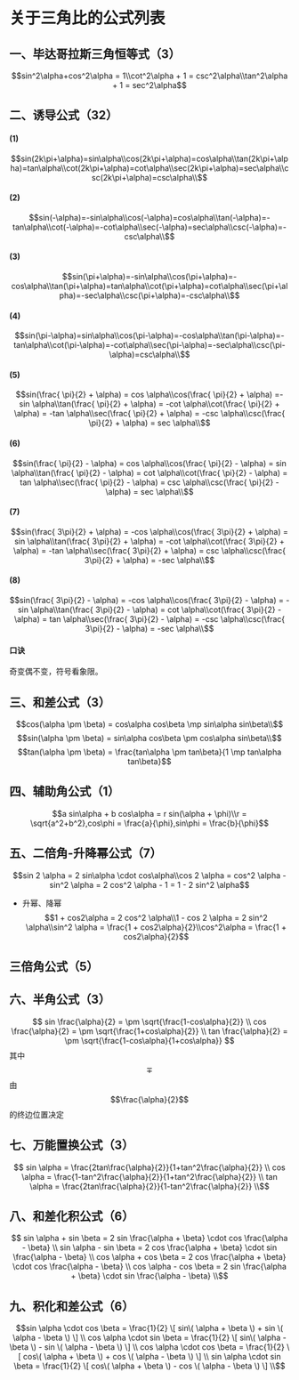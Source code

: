 <script 
  src="https://cdn.bootcss.com/mathjax/2.7.5/MathJax.js?config=TeX-MML-AM_CHTML">
</script>
# 关于三角比的公式列表
## 一、毕达哥拉斯三角恒等式（3）
$$sin^2\alpha+cos^2\alpha = 1\\cot^2\alpha + 1 = csc^2\alpha\\tan^2\alpha + 1 = sec^2\alpha$$
## 二、诱导公式（32）
#### (1)
$$sin(2k\pi+\alpha)=sin\alpha\\cos(2k\pi+\alpha)=cos\alpha\\tan(2k\pi+\alpha)=tan\alpha\\cot(2k\pi+\alpha)=cot\alpha\\sec(2k\pi+\alpha)=sec\alpha\\csc(2k\pi+\alpha)=csc\alpha\\$$
#### (2)
$$sin(-\alpha)=-sin\alpha\\cos(-\alpha)=cos\alpha\\tan(-\alpha)=-tan\alpha\\cot(-\alpha)=-cot\alpha\\sec(-\alpha)=sec\alpha\\csc(-\alpha)=-csc\alpha\\$$
#### (3)
$$sin(\pi+\alpha)=-sin\alpha\\cos(\pi+\alpha)=-cos\alpha\\tan(\pi+\alpha)=tan\alpha\\cot(\pi+\alpha)=cot\alpha\\sec(\pi+\alpha)=-sec\alpha\\csc(\pi+\alpha)=-csc\alpha\\$$
#### (4)
$$sin(\pi-\alpha)=sin\alpha\\cos(\pi-\alpha)=-cos\alpha\\tan(\pi-\alpha)=-tan\alpha\\cot(\pi-\alpha)=-cot\alpha\\sec(\pi-\alpha)=-sec\alpha\\csc(\pi-\alpha)=csc\alpha\\$$
#### (5)
$$sin(\frac{ \pi}{2} + \alpha) = cos \alpha\\cos(\frac{ \pi}{2} + \alpha) =- sin \alpha\\tan(\frac{ \pi}{2} + \alpha) = -cot \alpha\\cot(\frac{ \pi}{2} + \alpha) = -tan \alpha\\sec(\frac{ \pi}{2} + \alpha) = -csc \alpha\\csc(\frac{ \pi}{2} + \alpha) = sec \alpha\\$$
#### (6)
$$sin(\frac{ \pi}{2} - \alpha) = cos \alpha\\cos(\frac{ \pi}{2} - \alpha) = sin \alpha\\tan(\frac{ \pi}{2} - \alpha) = cot \alpha\\cot(\frac{ \pi}{2} - \alpha) = tan \alpha\\sec(\frac{ \pi}{2} - \alpha) = csc \alpha\\csc(\frac{ \pi}{2} - \alpha) = sec \alpha\\$$
#### (7)
$$sin(\frac{ 3\pi}{2} + \alpha) = -cos \alpha\\cos(\frac{ 3\pi}{2} + \alpha) = sin \alpha\\tan(\frac{ 3\pi}{2} + \alpha) = -cot \alpha\\cot(\frac{ 3\pi}{2} + \alpha) = -tan \alpha\\sec(\frac{ 3\pi}{2} + \alpha) = csc \alpha\\csc(\frac{ 3\pi}{2} + \alpha) = -sec \alpha\\$$
#### (8)
$$sin(\frac{ 3\pi}{2} - \alpha) = -cos \alpha\\cos(\frac{ 3\pi}{2} - \alpha) = -sin \alpha\\tan(\frac{ 3\pi}{2} - \alpha) = cot \alpha\\cot(\frac{ 3\pi}{2} - \alpha) = tan \alpha\\sec(\frac{ 3\pi}{2} - \alpha) = -csc \alpha\\csc(\frac{ 3\pi}{2} - \alpha) = -sec \alpha\\$$
#### 口诀
奇变偶不变，符号看象限。
## 三、和差公式（3）
$$cos(\alpha \pm \beta) = cos\alpha cos\beta \mp sin\alpha sin\beta\\$$
$$sin(\alpha \pm \beta) = sin\alpha cos\beta \pm cos\alpha sin\beta\\$$
$$tan(\alpha \pm \beta) = \frac{tan\alpha \pm tan\beta}{1 \mp tan\alpha tan\beta}$$
## 四、辅助角公式（1）
$$a sin\alpha + b cos\alpha = r sin(\alpha + \phi)\\r = \sqrt{a^2+b^2},cos\phi = \frac{a}{\phi},sin\phi = \frac{b}{\phi}$$
## 五、二倍角-升降幂公式（7）
$$sin 2 \alpha = 2 sin\alpha \cdot cos\alpha\\cos 2 \alpha = cos^2 \alpha - sin^2 \alpha = 2 cos^2 \alpha - 1 = 1 - 2 sin^2 \alpha$$
* 升幂、降幂
$$1 + cos2\alpha = 2 cos^2 \alpha\\1 - cos 2 \alpha = 2 sin^2 \alpha\\sin^2 \alpha = \frac{1 + cos2\alpha}{2}\\cos^2\alpha = \frac{1 + cos2\alpha}{2}$$
## 三倍角公式（5）
## 六、半角公式（3）
$$ sin \frac{\alpha}{2} = \pm \sqrt{\frac{1-cos\alpha}{2}} \\ cos \frac{\alpha}{2} = \pm \sqrt{\frac{1+cos\alpha}{2}} \\ tan \frac{\alpha}{2} = \pm \sqrt{\frac{1-cos\alpha}{1+cos\alpha}} $$
其中$$\mp$$ 由$$\frac{\alpha}{2}$$ 的终边位置决定
## 七、万能置换公式（3）
$$ sin \alpha = \frac{2tan\frac{\alpha}{2}}{1+tan^2\frac{\alpha}{2}} \\ cos \alpha = \frac{1-tan^2\frac{\alpha}{2}}{1+tan^2\frac{\alpha}{2}} \\ tan \alpha = \frac{2tan\frac{\alpha}{2}}{1-tan^2\frac{\alpha}{2}} \\$$
## 八、和差化积公式（6）
$$ sin \alpha + sin \beta = 2 sin \frac{\alpha + \beta} \cdot cos \frac{\alpha - \beta} \\ sin \alpha - sin \beta = 2 cos \frac{\alpha + \beta} \cdot sin \frac{\alpha - \beta} \\ cos \alpha + cos \beta = 2 cos \frac{\alpha + \beta} \cdot cos \frac{\alpha - \beta} \\ cos \alpha - cos \beta = 2 sin \frac{\alpha + \beta} \cdot sin \frac{\alpha - \beta} \\$$
## 九、积化和差公式（6）
$$sin \alpha \cdot cos \beta = \frac{1}{2} \[ sin\( \alpha + \beta \) + sin \( \alpha - \beta \) \] \\
cos \alpha \cdot sin \beta = \frac{1}{2} \[ sin\( \alpha - \beta \) - sin \( \alpha - \beta \) \] \\
cos \alpha \cdot cos \beta = \frac{1}{2} \[ cos\( \alpha + \beta \) + cos \( \alpha - \beta \) \] \\
sin \alpha \cdot sin \beta = \frac{1}{2} \[ cos\( \alpha + \beta \) - cos \( \alpha - \beta \) \] \\$$
